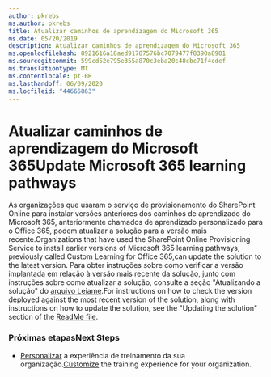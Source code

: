 ```yaml
---
author: pkrebs
ms.author: pkrebs
title: Atualizar caminhos de aprendizagem do Microsoft 365
ms.date: 05/20/2019
description: Atualizar caminhos de aprendizagem do Microsoft 365
ms.openlocfilehash: 8921616a18aed91787576bc7079477f8390a8901
ms.sourcegitcommit: 599cd52e795e355a870c3eba20c48cbc71f4cdef
ms.translationtype: MT
ms.contentlocale: pt-BR
ms.lasthandoff: 06/09/2020
ms.locfileid: "44666863"
---
```

# <a name="update-microsoft-365-learning-pathways"></a><span data-ttu-id="7d37c-103">Atualizar caminhos de aprendizagem do Microsoft 365</span><span class="sxs-lookup"><span data-stu-id="7d37c-103">Update Microsoft 365 learning pathways</span></span>

<span data-ttu-id="7d37c-104">As organizações que usaram o serviço de provisionamento do SharePoint Online para instalar versões anteriores dos caminhos de aprendizado do Microsoft 365, anteriormente chamados de aprendizado personalizado para o Office 365, podem atualizar a solução para a versão mais recente.</span><span class="sxs-lookup"><span data-stu-id="7d37c-104">Organizations that have used the SharePoint Online Provisioning Service to install earlier versions of Microsoft 365 learning pathways, previously called Custom Learning for Office 365,can update the solution to the latest version.</span></span> <span data-ttu-id="7d37c-105">Para obter instruções sobre como verificar a versão implantada em relação à versão mais recente da solução, junto com instruções sobre como atualizar a solução, consulte a seção "Atualizando a solução" do [arquivo Leiame](https://github.com/pnp/custom-learning-office-365/blob/master/README.md).</span><span class="sxs-lookup"><span data-stu-id="7d37c-105">For instructions on how to check the version deployed against the most recent version of the solution, along with instructions on how to update the solution, see the "Updating the solution" section of the [ReadMe file](https://github.com/pnp/custom-learning-office-365/blob/master/README.md).</span></span>   

### <a name="next-steps"></a><span data-ttu-id="7d37c-106">Próximas etapas</span><span class="sxs-lookup"><span data-stu-id="7d37c-106">Next Steps</span></span>
- <span data-ttu-id="7d37c-107">[Personalizar](custom_overview.md) a experiência de treinamento da sua organização.</span><span class="sxs-lookup"><span data-stu-id="7d37c-107">[Customize](custom_overview.md) the training experience for your organization.</span></span>


